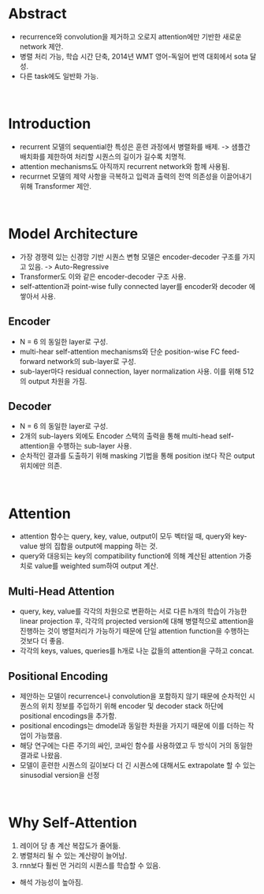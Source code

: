 # Abstract
* recurrence와 convolution을 제거하고 오로지 attention에만 기반한 새로운 network 제안.
* 병렬 처리 가능, 학습 시간 단축, 2014년 WMT 영어-독일어 번역 대회에서 sota 달성.
* 다른 task에도 일반화 가능.
<br>

# Introduction
* recurrent 모델의 sequential한 특성은 훈련 과정에서 병렬화를 배제. -> 샘플간 배치화를 제한하여 처리할 시퀀스의 길이가 길수록 치명적.
* attention mechanisms도 아직까지 recurrent network와 함께 사용됨.
* recurrnet 모델의 제약 사항을 극복하고 입력과 출력의 전역 의존성을 이끌어내기 위해 Transformer 제안.
<br>

# Model Architecture
* 가장 경쟁력 있는 신경망 기반 시퀀스 변형 모델은 encoder-decoder 구조를 가지고 있음. -> Auto-Regressive
* Transformer도 이와 같은 encoder-decoder 구조 사용.
* self-attention과 point-wise fully connected layer를 encoder와 decoder 에 쌓아서 사용.
## Encoder
* N = 6 의 동일한 layer로 구성.
* multi-hear self-attention mechanisms와 단순 position-wise FC feed-forward network의 sub-layer로 구성.
* sub-layer마다 residual connection, layer normalization 사용. 이를 위해 512의 output 차원을 가짐.
## Decoder
* N = 6 의 동일한 layer로 구성.
* 2개의 sub-layers 외에도 Encoder 스택의 출력을 통해 multi-head self-attention을 수행하는 sub-layer 사용.
* 순차적인 결과를 도출하기 위해 masking 기법을 통해 position i보다 작은 output 위치에만 의존.
<br>

# Attention
* attention 함수는 query, key, value, output이 모두 벡터일 때, query와 key-value 쌍의 집합을 output에 mapping 하는 것.
* query와 대응되는 key의 compatibility function에 의해 계산된 attention 가중치로 value를 weighted sum하여 output 계산.
## Multi-Head Attention
* query, key, value를 각각의 차원으로 변환하는 서로 다른 h개의 학습이 가능한 linear projection 후, 각각의 projected version에 대해 병렬적으로 attention을 진행하는 것이 병렬처리가 가능하기 때문에 단일 attention function을 수행하는 것보다 더 좋음.
* 각각의 keys, values, queries를 h개로 나눈 값들의 attention을 구하고 concat.
## Positional Encoding
* 제안하는 모델이 recurrence나 convolution을 포함하지 않기 때문에 순차적인 시퀀스의 위치 정보를 주입하기 위해 encoder 및 decoder stack 하단에 positional encodings을 추가함.
* positional encodings는 dmodel과 동일한 차원을 가지기 때문에 이를 더하는 작업이 가능했음.
* 해당 연구에는 다른 주기의 싸인, 코싸인 함수를 사용하였고 두 방식이 거의 동일한 결과로 나왔음.
* 모델이 훈련한 시퀀스의 길이보다 더 긴 시퀀스에 대해서도 extrapolate 할 수 있는 sinusodial version을 선정
<br>

# Why Self-Attention
1. 레이어 당 총 계산 복잡도가 줄어듦.
2. 병렬처리 될 수 있는 계산량이 늘어남.
3. rnn보다 훨씬 먼 거리의 시퀀스를 학습할 수 있음.
* 해석 가능성이 높아짐.

